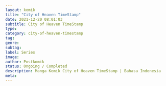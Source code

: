 ```yaml
---
layout: komik
title: "City of Heaven TimeStamp"
date: 2021-12-20 08:01:03
subtitle: City of Heaven TimeStamp
type: 
category: city-of-heaven-timestamp
tag: 
genre: 
subtag: 
label: Series
image: 
author: Postkomik
status: Ongoing / Completed
description: Manga Komik City of Heaven TimeStamp | Bahasa Indonesia
meta: 
---
```

